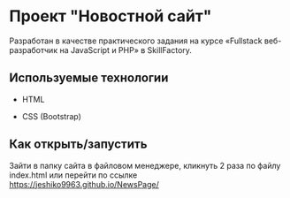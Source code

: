 # Проект "Новостной сайт"

Разработан в качестве практического задания на курсе «Fullstack веб-разработчик на JavaScript и PHP» в SkillFactory.


## Используемые технологии

* HTML

* CSS (Bootstrap)

## Как открыть/запустить

Зайти в папку сайта в файловом менеджере, кликнуть 2 раза по файлу index.html или перейти по ссылке https://jeshiko9963.github.io/NewsPage/
